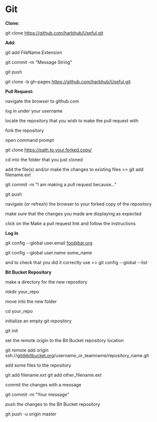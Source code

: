 Git
===

**Clone:**

git clone https://github.com/harbhub/Useful.git

**Add:**

git add FileName.Extension

git commit -m "Message String"

git push

git clone -b gh-pages https://github.com/harbhub/Useful.git

**Pull Request:**

navigate the browser to github.com

log in under your username

locate the repository that you wish to make the pull request with

fork the repository

open command prompt

git clone https://path.to.your.forked.copy/

cd into the folder that you just cloned

add the file(s) and/or make the changes to existing files >> git add filename.ext

git commit -m "I am making a pull request because..."

git push

navigate (or refresh) the browser to your forked copy of the repository

make sure that the changes you made are displaying as expected

click on the Make a pull request link and follow the instructions

**Log In**

git config --global user.email foo@bar.org

git config --global user.name some_name

and to check that you did it correctly use >> git config --global --list

**Bit Bucket Repository**

make a directory for the new repository

mkdir your_repo

move into the new folder

cd your_repo

initialize an empty git repository

git init

set the remote origin to the Bit Bucket repository location

git remote add origin ssh://git@bitbucket.org/username_or_teamname/repository_name.git

add some files to the repository

git add filename.ext
git add other_filename.ext

commit the changes with a message

git commit -m "Your message"

push the changes to the Bit Bucket repository

git push -u origin master
